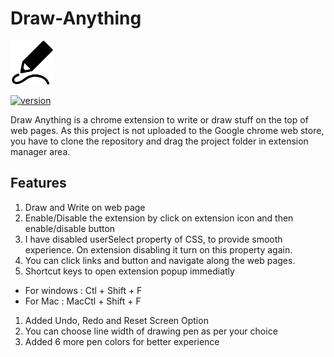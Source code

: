 # Draw-Anything

<img src="https://github.com/Abhaysardhara/Draw-Anything-Google-Chrome-Extension/blob/main/logo.png" width="70" height="70" />

[![version](https://img.shields.io/badge/version-1.1-yellow.svg)](https://github.com/Abhaysardhara/Draw-Anything-Google-Chrome-Extension/releases/tag/v1.0)

Draw Anything is a chrome extension to write or draw stuff on the top of web pages. As this project is not uploaded to the Google chrome web store, you have to clone the repository and drag the project folder in extension manager area.

## Features
1. Draw and Write on web page
1. Enable/Disable the extension by click on extension icon and then enable/disable button
1. I have disabled userSelect property of CSS, to provide smooth experience. On extension disabling it turn on this property again.
1. You can click links and button and navigate along the web pages.
1. Shortcut keys to open extension popup immediatly
  * For windows : Ctl + Shift + F
  * For Mac : MacCtl + Shift + F
1. Added Undo, Redo and Reset Screen Option
1. You can choose line width of drawing pen as per your choice
1. Added 6 more pen colors for better experience

